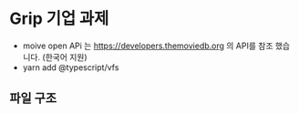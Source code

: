 # Grip 기업 과제

- moive open APi 는 https://developers.themoviedb.org 의 API를 참조 했습니다. (한국어 지원)
- yarn add @typescript/vfs

## 파일 구조
